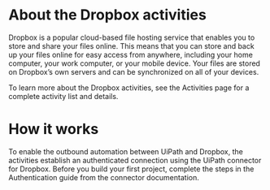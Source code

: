 ﻿# About the Dropbox activities

Dropbox is a popular cloud-based file hosting service that enables you to store and share your files online. This means that you can store and back up your files online for easy access from anywhere, including your home computer, your work computer, or your mobile device. Your files are stored on Dropbox’s own servers and can be synchronized on all of your devices.



To learn more about the Dropbox activities, see the Activities page for a complete activity list and details.

# How it works

To enable the outbound automation between UiPath and Dropbox, the activities establish an authenticated connection using the UiPath connector for Dropbox. Before you build your first project, complete the steps in the Authentication guide from the connector documentation.
